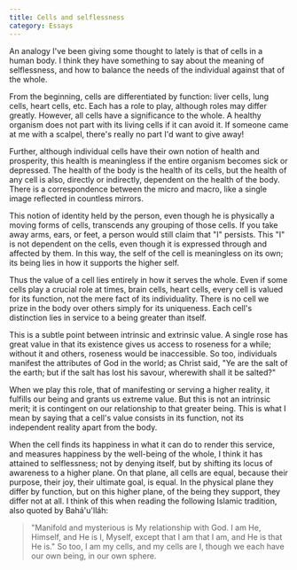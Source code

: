 ```yaml
---
title: Cells and selflessness
category: Essays
---
```


An analogy I've been giving some thought to lately is that of cells in a human
body. I think they have something to say about the meaning of selflessness,
and how to balance the needs of the individual against that of the whole.

From the beginning, cells are differentiated by function: liver cells, lung
cells, heart cells, etc. Each has a role to play, although roles may differ
greatly. However, all cells have a significance to the whole. A healthy
organism does not part with its living cells if it can avoid it. If someone
came at me with a scalpel, there's really no part I'd want to give away!

Further, although individual cells have their own notion of health and
prosperity, this health is meaningless if the entire organism becomes sick or
depressed. The health of the body is the health of its cells, but the health
of any cell is also, directly or indirectly, dependent on the health of the
body. There is a correspondence between the micro and macro, like a single
image reflected in countless mirrors.

This notion of identity held by the person, even though he is physically a
moving forms of cells, transcends any grouping of those cells. If you take
away arms, ears, or feet, a person would still claim that "I" persists. This
"I" is not dependent on the cells, even though it is expressed through and
affected by them. In this way, the self of the cell is meaningless on its own;
its being lies in how it supports the higher self.

Thus the value of a cell lies entirely in how it serves the whole. Even if
some cells play a crucial role at times, brain cells, heart cells, every cell
is valued for its function, not the mere fact of its individuality. There is
no cell we prize in the body over others simply for its uniqueness. Each
cell's distinction lies in service to a being greater than itself.

This is a subtle point between intrinsic and extrinsic value. A single rose
has great value in that its existence gives us access to roseness for a while;
without it and others, roseness would be inaccessible. So too, individuals
manifest the attributes of God in the world; as Christ said, "Ye are the salt
of the earth; but if the salt has lost his savour, wherewith shall it be
salted?"

When we play this role, that of manifesting or serving a higher reality, it
fulfills our being and grants us extreme value. But this is not an intrinsic
merit; it is contingent on our relationship to that greater being. This is
what I mean by saying that a cell's value consists in its function, not its
independent reality apart from the body.

When the cell finds its happiness in what it can do to render this service,
and measures happiness by the well-being of the whole, I think it has attained
to selflessness; not by denying itself, but by shifting its locus of awareness
to a higher plane. On that plane, all cells are equal, because their purpose,
their joy, their ultimate goal, is equal. In the physical plane they differ by
function, but on this higher plane, of the being they support, they differ not
at all. I think of this when reading the following Islamic tradition, also
quoted by Bahá'u'lláh:

> "Manifold and mysterious is My relationship with God. I am He, Himself, and
> He is I, Myself, except that I am that I am, and He is that He is." So too,
> I am my cells, and my cells are I, though we each have our own being, in our
> own sphere.
